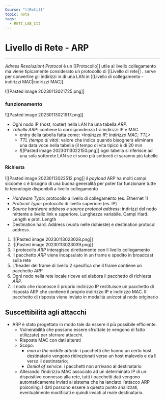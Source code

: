 ```yaml
---
Course: "[[Reti]]"
topic: nota
tags:
  - RETI_LAB_III
---
```

# Livello di Rete - ARP
---
_Adress Resoluziont Protocol_  è un [[Protocollo]] utile al livello collegamento ma viene tipicamente considerato un protocollo di [[Livello di rete]] . serve per convertire gli indirizzi in di una LAN in  [[Livello di collegamento - indirizzi MAC|indirizzi MAC]].

![[Pasted image 20230113021725.png]]

### funzionamento

![[Pasted image 20230113021917.png]]
- Ogni nodo IP (host, router) nella LAN ha una tabella _ARP_. 
- _Tabella ARP_: contiene la corrispondenza tra indirizzi IP e MAC.
	- entry della tabella fatta come: _<Indirizzo IP; Indirizzo MAC; TTL>_ 
	- _TTL (tempo di vita)_: valore che indica quando bisognerà eliminare una data voce nella tabella (il tempo di vita tipico è di 20 min
	- ![[Pasted image 20230113022150.png]]
ogni tabella si riferisce ad una sola sottorete LAN se ci sono più sottoreti ci saranno più tabelle.

#### Richiesta
![[Pasted image 20230113022512.png]]
il _payload_ ARP ha molti campi siccome c è bisogno di una buona generalità per poter far funzionare tutte le tecnologie disponibili a livello collegamento
- _Hardware Type_: protocollo a livello di collegamento (es. Ethernet 1) 
- _Protocol Type_: protocollo di livello superiore (es. IP) 
- _Source hardware address e source protocol address_: indirizzi del nodo mittente a livello link e superiore. Lunghezza variabile. Campi Hard. Length e prot. Length 
- Destination hard. Address (vuoto nelle richieste) e destination protocol address.

1. ![[Pasted image 20230113023028.png]]
2. ![[Pasted image 20230113023039.png]]
1. Il protocollo _ARP_ interagisce direttamente con il livello collegamento 
2. Il pacchetto _ARP_ viene incapsulato in un frame e spedito in broadcast sulla rete 
3. L’header del frame di livello 2 specifica che il frame contiene un pacchetto _ARP_ 
4. Ogni nodo nella rete locale riceve ed elabora il pacchetto di richiesta _ARP_. 
5. Il nodo che riconosce il proprio indirizzo IP restituisce un pacchetto di risposta ARP che contiene il proprio indirizzo IP e indirizzo MAC. Il pacchetto di risposta viene inviato in modalità _unicast_ al nodo originario

## Suscettibilità agli attacchi
- ARP è stato progettato in modo tale da essere il più possibile efficiente. 
	- Vulnerabilità che possono essere sfruttate (e vengono di fatto utilizzate) per sferrare attacchi. 
	- Risposte MAC con dati alterati 
	- Scopo: 
		- _man in the middle attack_: i pacchetti che hanno un certo host destinatario vengono ridirezionati verso un host malevolo e da lì verso il destinatario;
		- _Denial of service_: i pacchetti non arrivano al destinatario 
	- Alterando l'indirizzo MAC associato ad un determinato IP di un dispositivo connesso alla rete, tutti i pacchetti dati vengono automaticamente inviati al sistema che ha lanciato l'attacco ARP poisoning. I dati possono essere a questo punto analizzati, eventualmente modificati e quindi inviati al reale destinatario.